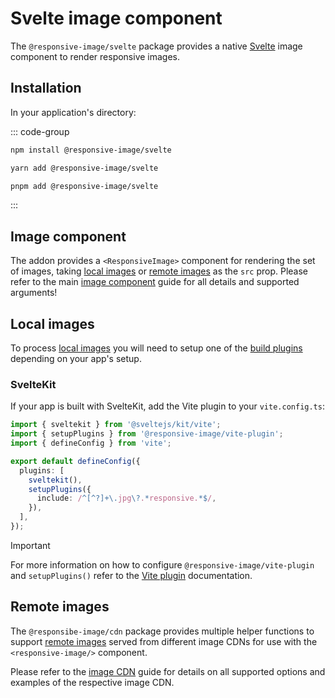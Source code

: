 # Svelte image component

The `@responsive-image/svelte` package provides a native [Svelte](https://svelte.dev/) image component to render responsive images.

## Installation

In your application's directory:

::: code-group

```bash [npm]
npm install @responsive-image/svelte
```

```bash [yarn]
yarn add @responsive-image/svelte
```

```bash [pnpm]
pnpm add @responsive-image/svelte
```

:::

## Image component

The addon provides a `<ResponsiveImage>` component for rendering the set of images, taking [local images](#local-images) or [remote images](#remote-images) as the `src` prop. Please refer to the main [image component](../usage/component.md) guide for all details and supported arguments!

## Local images

To process [local images](../usage/local-images.md) you will need to setup one of the [build plugins](../build/index.md) depending on your app's setup.

### SvelteKit

If your app is built with SvelteKit, add the Vite plugin to your `vite.config.ts`:

```ts
import { sveltekit } from '@sveltejs/kit/vite';
import { setupPlugins } from '@responsive-image/vite-plugin';
import { defineConfig } from 'vite';

export default defineConfig({
  plugins: [
    sveltekit(),
    setupPlugins({
      include: /^[^?]+\.jpg\?.*responsive.*$/,
    }),
  ],
});
```

> [!IMPORTANT]
> For more information on how to configure `@responsive-image/vite-plugin` and `setupPlugins()` refer to the [Vite plugin](../build/vite.md) documentation.

## Remote images

The `@responsibe-image/cdn` package provides multiple helper functions to support [remote images](../usage/remote-images.md) served from different image CDNs for use with the `<responsive-image/>` component.

Please refer to the [image CDN](../cdn/index.md) guide for details on all supported options and examples of the respective image CDN.
